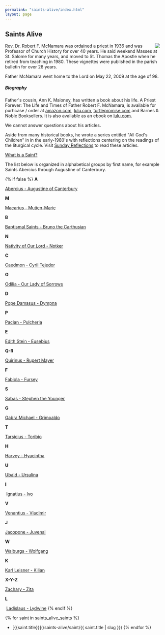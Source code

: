 ```yaml
---
permalink: "saints-alive/index.html"
layout: page
---
```


Saints Alive
------------


<img src="/assets/images/FrMcNamara.png" style="float: right;">

Rev. Dr. Robert F. McNamara was ordained a priest in 1936 and was Professor of Church History for over 40 years. He said weekend Masses at St. Salome for many years, and moved to St. Thomas the Apostle when he retired from teaching in 1980. These vignettes were published in the parish bulletin for over 28 years.

Father McNamara went home to the Lord on May 22, 2009 at the age of 98.

##### Biography

Father's cousin, Ann K. Maloney, has written a book about his life. A Priest Forever: The Life and Times of Father Robert F. McNamara, is available for purhcase / order at [amazon.com](http://www.amazon.com/Priest-Forever-Father-Robert-McNamara/dp/1483418766/ref=sr_1_2?ie=UTF8&qid=1419434426&sr=8-2&keywords=a+priest+forever), [lulu.com](http://www.lulu.com/shop/ann-k-maloney/a-priest-forever-the-life-and-times-of-father-robert-f-mcnamara/paperback/product-21861586.html), [turtlepromise.com](http://www.turtlepromise.com/) and Barnes & Noble Booksellers. It is also available as an ebook on [lulu.com](http://www.lulu.com/shop/ann-k-maloney/a-priest-forever-the-life-and-times-of-father-robert-f-mcnamara/ebook/product-21864796.html).

We cannot answer questions about his articles.

Aside from many historical books, he wrote a series entitled "All God's Children" in in the early-1980's with reflections centering on the readings of the liturgical cycle. Visit [Sunday Reflections](/sunday-reflections/) to read these articles.

[What is a Saint?](/saints-alive/what-is-a-saint/)

The list below is organized in alphabetical groups by first name, for example Saints Abercius through Augustine of Canterbury.

{% if false %}
**A**

[Abercius - Augustine of Canterbury](/saints-alive/abercius-augustine-of-canterbury/)

**M**

[Macarius - Mutien-Marie](/saints-alive/macarius-mutien-marie/)

**B**

[Baptismal Saints - Bruno the Carthusian](/saints-alive/baptismal-saints-bruno-the-carthusian/)

**N**

[Nativity of Our Lord - Notker](/saints-alive/nativity-of-our-lord-notker/)

**C**

[Caedmon - Cyril Tejedor](/saints-alive/caedmon-cyril-tejedor/)

**O**

[Odilia - Our Lady of Sorrows](/saints-alive/odilia-our-lady-of-sorrows/)

**D**

[Pope Damasus - Dympna](/saints-alive/pope-damascus-dympna/)

**P**

[Pacian - Pulcheria](/saints-alive/pacian-pulcheria/)

**E**

[Edith Stein - Eusebius](/saints-alive/edith-stein-eusebius/)

**Q-R**

[Quirinus - Rupert Mayer](/saints-alive/quirinus-rupert-mayer/)

**F**

[Fabiola - Fursey](/saints-alive/fabiola-fursey/)

**S**

[Sabas - Stephen the Younger](/saints-alive/sabas-stephen-the-younger/)

**G**

[Gabra Michael - Grimoaldo](/saints-alive/gabra-michael-grimoaldo/)

**T**

[Tarsicius - Toribio](/saints-alive/tarsicius-toribio/)

**H**

[Harvey - Hyacintha](/saints-alive/harvey-hyacintha/)

**U**

[Ubald - Ursulina](/saints-alive/ubald-ursulina/)

**I**

 [Ignatius - Ivo](/saints-alive/ignatius-ivo/)

**V**

[Venantius - Vladimir](/saints-alive/venantius-vladimir/)

**J**

[Jacopone - Juvenal](/saints-alive/jacopone-juvenal/)

**W**

[Walburga - Wolfgang](/saints-alive/walburga-wolfgang/)

**K**

[Karl Leisner - Kilian](/saints-alive/karl-leisner-kilian/)

**X-Y-Z**

[Zachary - Zita](/saints-alive/zachary-zita/)

**L**

 [Ladislaus - Lydwine](/saints-alive/ladislaus-lydwine/)
{% endif %}


{% for saint in saints_alive_saints %}
-  [{{saint.title}}](/saints-alive/saint/{{ saint.title | slug }})
{% endfor %}
